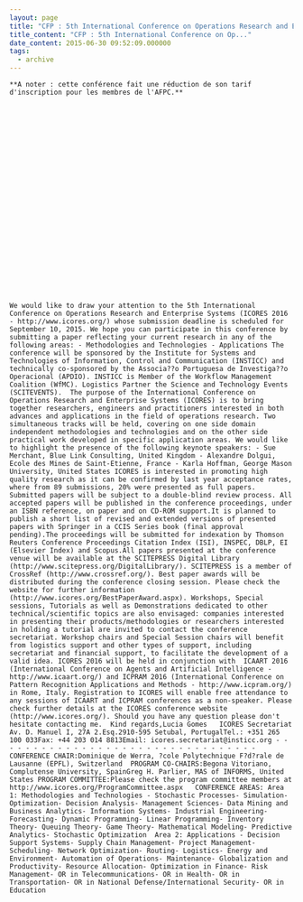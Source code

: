 ```yaml
---
layout: page
title: "CFP : 5th International Conference on Operations Research and Enterprise Systems"
title_content: "CFP : 5th International Conference on Op..."
date_content: 2015-06-30 09:52:09.000000
tags:
  - archive
---
```


    **A noter : cette conférence fait une réduction de son tarif d'inscription pour les membres de l'AFPC.**



    
    
      
    



    
    
      
    



    
    
      
    



    
    
    We would like to draw your attention to the 5th International Conference on Operations Research and Enterprise Systems (ICORES 2016 - http://www.icores.org/) whose submission deadline is scheduled for September 10, 2015. We hope you can participate in this conference by submitting a paper reflecting your current research in any of the following areas: - Methodologies and Technologies - Applications The conference will be sponsored by the Institute for Systems and Technologies of Information, Control and Communication (INSTICC) and technically co-sponsored by the Associa??o Portuguesa de Investiga??o Operacional (APDIO). INSTICC is Member of the Workflow Management Coalition (WfMC). Logistics Partner the Science and Technology Events (SCITEVENTS).  The purpose of the International Conference on Operations Research and Enterprise Systems (ICORES) is to bring together researchers, engineers and practitioners interested in both advances and applications in the field of operations research. Two simultaneous tracks will be held, covering on one side domain independent methodologies and technologies and on the other side practical work developed in specific application areas. We would like to highlight the presence of the following keynote speakers: - Sue Merchant, Blue Link Consulting, United Kingdom - Alexandre Dolgui, Ecole des Mines de Saint-Etienne, France - Karla Hoffman, George Mason University, United States ICORES is interested in promoting high quality research as it can be confirmed by last year acceptance rates, where from 89 submissions, 20% were presented as full papers. Submitted papers will be subject to a double-blind review process. All accepted papers will be published in the conference proceedings, under an ISBN reference, on paper and on CD-ROM support.It is planned to publish a short list of revised and extended versions of presented papers with Springer in a CCIS Series book (final approval pending).The proceedings will be submitted for indexation by Thomson Reuters Conference Proceedings Citation Index (ISI), INSPEC, DBLP, EI (Elsevier Index) and Scopus.All papers presented at the conference venue will be available at the SCITEPRESS Digital Library (http://www.scitepress.org/DigitalLibrary/). SCITEPRESS is a member of CrossRef (http://www.crossref.org/). Best paper awards will be distributed during the conference closing session. Please check the website for further information (http://www.icores.org/BestPaperAward.aspx). Workshops, Special sessions, Tutorials as well as Demonstrations dedicated to other technical/scientific topics are also envisaged: companies interested in presenting their products/methodologies or researchers interested in holding a tutorial are invited to contact the conference secretariat. Workshop chairs and Special Session chairs will benefit from logistics support and other types of support, including secretariat and financial support, to facilitate the development of a valid idea. ICORES 2016 will be held in conjunction with  ICAART 2016 (International Conference on Agents and Artificial Intelligence - http://www.icaart.org/) and ICPRAM 2016 (International Conference on Pattern Recognition Applications and Methods - http://www.icpram.org/) in Rome, Italy. Registration to ICORES will enable free attendance to any sessions of ICAART and ICPRAM conferences as a non-speaker. Please check further details at the ICORES conference website (http://www.icores.org/). Should you have any question please don't hesitate contacting me.  Kind regards,Lucia Gomes   ICORES Secretariat Av. D. Manuel I, 27A 2.Esq.2910-595 Setubal, PortugalTel.: +351 265 100 033Fax: +44 203 014 8813Email: icores.secretariat@insticc.org - - - - - - - - - - - - - - - - - - - - - - - - - - - - - - - - -  CONFERENCE CHAIR:Dominique de Werra, ?cole Polytechnique F?d?rale de Lausanne (EPFL), Switzerland  PROGRAM CO-CHAIRS:Begona Vitoriano, Complutense University, SpainGreg H. Parlier, MAS of INFORMS, United States PROGRAM COMMITTEE:Please check the program committee members at http://www.icores.org/ProgramCommittee.aspx   CONFERENCE AREAS: Area 1: Methodologies and Technologies - Stochastic Processes- Simulation- Optimization- Decision Analysis- Management Sciences- Data Mining and Business Analytics- Information Systems- Industrial Engineering- Forecasting- Dynamic Programming- Linear Programming- Inventory Theory- Queuing Theory- Game Theory- Mathematical Modeling- Predictive Analytics- Stochastic Optimization  Area 2: Applications - Decision Support Systems- Supply Chain Management- Project Management- Scheduling- Network Optimization- Routing- Logistics- Energy and Environment- Automation of Operations- Maintenance- Globalization and Productivity- Resource Allocation- Optimization in Finance- Risk Management- OR in Telecommunications- OR in Health- OR in Transportation- OR in National Defense/International Security- OR in Education

